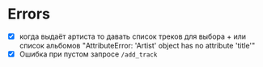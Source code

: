 # Errors

- [x] когда выдаёт артиста то давать список треков для выбора + или список альбомов "AttributeError: 'Artist' object has no attribute 'title'"
- [x] Ошибка при пустом запросе `/add_track`
